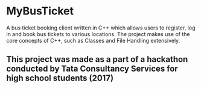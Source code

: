 # MyBusTicket  
A bus ticket booking client written in C++ which allows users to register, log in and book bus tickets to various locations. The project makes use of the core concepts of C++, such as Classes and File Handling extensively.   

## This project was made as a part of a hackathon conducted by Tata Consultancy Services for high school students (2017) 
